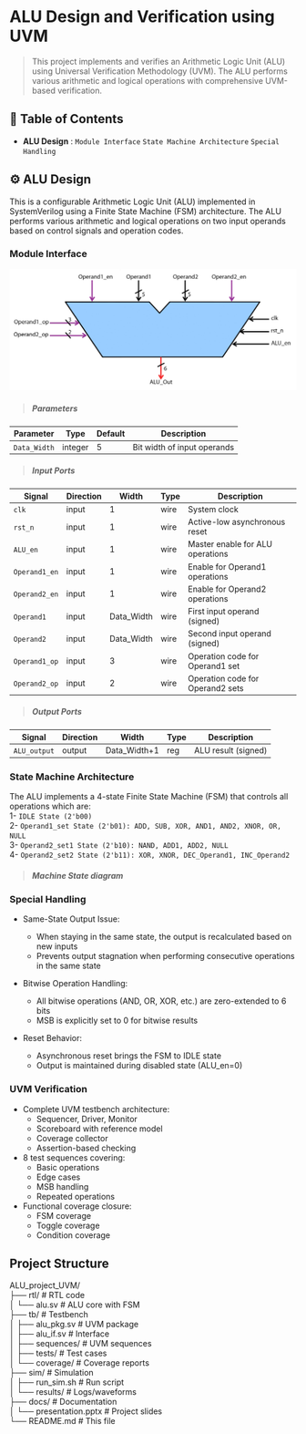 # ALU Design and Verification using UVM

>This project implements and verifies an Arithmetic Logic Unit (ALU) using Universal Verification Methodology (UVM). The ALU performs various arithmetic and logical operations with comprehensive UVM-based verification.

## 🚀 Table of Contents
- **ALU Design** : `Module Interface` `State Machine Architecture` `Special Handling`


## ⚙️ ALU Design
This is a configurable Arithmetic Logic Unit (ALU) implemented in SystemVerilog using a Finite State Machine (FSM) architecture. The ALU performs various arithmetic and logical operations on two input operands based on control signals and operation codes.

### Module Interface

<p align="left">
  <img width="600"  src="Images/alu.jpg"><br>
</p>

>##### Parameters
| Parameter     | Type    | Default | Description                     |
|--------------|---------|---------|---------------------------------|
| `Data_Width` | integer | 5       | Bit width of input operands     |

>##### Input Ports
| Signal         | Direction | Width       | Type    | Description                          |
|----------------|-----------|-------------|---------|--------------------------------------|
| `clk`          | input     | 1           | wire    | System clock                         |
| `rst_n`        | input     | 1           | wire    | Active-low asynchronous reset        |
| `ALU_en`       | input     | 1           | wire    | Master enable for ALU operations     |
| `Operand1_en`  | input     | 1           | wire    | Enable for Operand1 operations       |
| `Operand2_en`  | input     | 1           | wire    | Enable for Operand2 operations       |
| `Operand1`     | input     | Data_Width  | wire    | First input operand (signed)         |
| `Operand2`     | input     | Data_Width  | wire    | Second input operand (signed)        |
| `Operand1_op`  | input     | 3           | wire    | Operation code for Operand1 set      |
| `Operand2_op`  | input     | 2           | wire    | Operation code for Operand2 sets     |

>##### Output Ports
| Signal        | Direction | Width       | Type  | Description                     |
|---------------|-----------|-------------|-------|---------------------------------|
| `ALU_output`  | output    | Data_Width+1| reg   | ALU result (signed)             |


### State Machine Architecture
The ALU implements a 4-state Finite State Machine (FSM) that controls all operations which are:<br>
1- `IDLE State (2'b00)`<br>
2- `Operand1_set State (2'b01): ADD, SUB, XOR, AND1, AND2, XNOR, OR, NULL`<br>
3- `Operand2_set1 State (2'b10): NAND, ADD1, ADD2, NULL`<br>
4- `Operand2_set2 State (2'b11): XOR, XNOR, DEC_Operand1, INC_Operand2`<br>
>##### Machine State diagram


### Special Handling

* Same-State Output Issue:
  * When staying in the same state, the output is recalculated based on new inputs
  * Prevents output stagnation when performing consecutive operations in the same state

* Bitwise Operation Handling:
  * All bitwise operations (AND, OR, XOR, etc.) are zero-extended to 6 bits
  * MSB is explicitly set to 0 for bitwise results
* Reset Behavior:
  * Asynchronous reset brings the FSM to IDLE state
  * Output is maintained during disabled state (ALU_en=0)

### UVM Verification
- Complete UVM testbench architecture:
  - Sequencer, Driver, Monitor
  - Scoreboard with reference model
  - Coverage collector
  - Assertion-based checking
- 8 test sequences covering:
  - Basic operations
  - Edge cases
  - MSB handling
  - Repeated operations
- Functional coverage closure:
  - FSM coverage
  - Toggle coverage
  - Condition coverage

## Project Structure
ALU_project_UVM/<br>
├── rtl/ # RTL code <br>
│ └── alu.sv # ALU core with FSM<br>
├── tb/ # Testbench<br>
│ ├── alu_pkg.sv # UVM package<br>
│ ├── alu_if.sv # Interface<br>
│ ├── sequences/ # UVM sequences<br>
│ ├── tests/ # Test cases<br>
│ └── coverage/ # Coverage reports<br>
├── sim/ # Simulation<br>
│ ├── run_sim.sh # Run script<br>
│ └── results/ # Logs/waveforms<br>
├── docs/ # Documentation<br>
│ └── presentation.pptx # Project slides<br>
└── README.md # This file<br>
